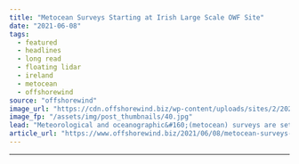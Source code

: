 ```yaml
---
title: "Metocean Surveys Starting at Irish Large Scale OWF Site"
date: "2021-06-08"
tags: 
  - featured
  - headlines
  - long read
  - floating lidar
  - ireland
  - metocean
  - offshorewind
source: "offshorewind"
image_url: "https://cdn.offshorewind.biz/wp-content/uploads/sites/2/2020/11/12091724/Nordsee-Ost-.jpg"
image_fp: "/assets/img/post_thumbnails/40.jpg"
lead: "Meteorological and oceanographic&#160;(metocean) surveys are set to start at a site off Ireland, where"
article_url: "https://www.offshorewind.biz/2021/06/08/metocean-surveys-starting-at-irish-large-scale-owf-site/"
---
```


---
